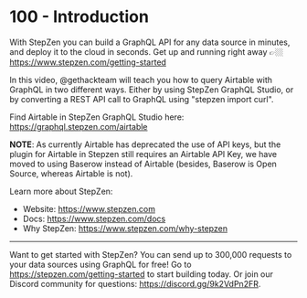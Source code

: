 # 100 - Introduction

With StepZen you can build a GraphQL API for any data source in minutes, and deploy it to the cloud in seconds.  Get up and running right away 👉🏼 https://www.stepzen.com/getting-started

In this video, @gethackteam  will teach you how to query Airtable with GraphQL in two different ways. Either by using StepZen GraphQL Studio, or by converting a REST API call to GraphQL using "stepzen import curl". 

Find Airtable in StepZen GraphQL Studio here: https://graphql.stepzen.com/airtable

**NOTE**: As currently Airtable has deprecated the use of API keys, but the plugin for Airtable in Stepzen still requires an Airtable API Key, we have moved to using Baserow instead of Airtable (besides, Baserow is Open Source, whereas Airtable is not).

Learn more about StepZen:
- Website: https://www.stepzen.com​​​​
- Docs: https://www.stepzen.com/docs​​​​
- Why StepZen: https://www.stepzen.com/why-stepzen

---
Want to get started with StepZen? You can send up to 300,000 requests to your data sources using GraphQL for free! Go to https://stepzen.com/getting-started to start building today. Or join our Discord community for questions: https://discord.gg/9k2VdPn2FR.
